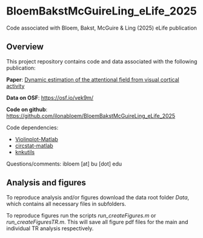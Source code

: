 # BloemBakstMcGuireLing_eLife_2025
Code associated with Bloem, Bakst, McGuire &amp; Ling (2025) eLife publication

**Overview**
---------

This project repository contains code and data associated with the following publication:

**Paper**: [Dynamic estimation of the attentional field from visual cortical activity][1]

**Data on OSF**: https://osf.io/vek9m/ 

**Code on github**: https://github.com/ilonabloem/BloemBakstMcGuireLing_eLife_2025 

Code dependencies:
 - [Violinplot-Matlab][2]
 - [circstat-matlab][3]
 - [knkutils][4]

Questions/comments: ibloem [at] bu [dot] edu

**Analysis and figures**
----------
To reproduce analysis and/or figures download the data root folder *Data*, which contains all necessary files in subfolders. 

To reproduce figures run the scripts *run_createFigures.m* or *run_createFiguresTR.m*. This will save all figure pdf files for the main and individual TR analysis respectively. 


  [1]: https://doi.org/10.7554/eLife.104222.1
  [2]: https://github.com/bastibe/Violinplot-Matlab
  [3]: https://github.com/circstat/circstat-matlab
  [4]: https://github.com/cvnlab/knkutils

